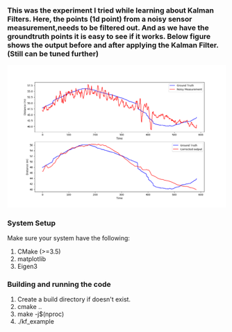 ### This was the experiment I tried while learning about Kalman Filters. Here, the points (1d point) from a noisy sensor measurement,needs to be filtered out. And as we have the groundtruth points it is easy to see if it works. Below figure shows the output before and after applying the Kalman Filter. (Still can be tuned further)


![Output Image](output.png)


### System Setup
Make sure your system have the following:
1. CMake (>=3.5)
2. matplotlib
3. Eigen3

### Building and running the code

1. Create a build directory if doesn't exist. 
2. cmake ..
3. make -j$(nproc)
4. ./kf_example


